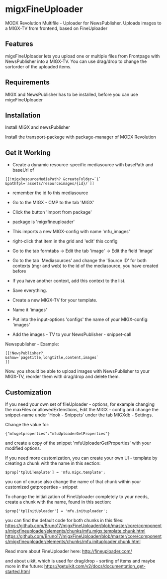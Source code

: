 # migxFineUploader
MODX Revolution Multifile - Uploader for NewsPublisher. Uploads images to a MIGX-TV from frontend, based on FineUploader

Features
--------------------------------------------------------------------------------
migxFineUploader lets you upload one or multiple files from Frontpage with NewsPublisher into a MIGX-TV.
You can use drag/drop to change the sortorder of the uploaded items. 

Requirements
--------------------------------------------------------------------------------
MIGX and NewsPublisher has to be installed, before you can use migxFineUploader

Installation
--------------------------------------------------------------------------------
Install MIGX and newsPublisher

Install the transport-package with package-manager of MODX Revolution


Get it Working
--------------------------------------------------------------------------------
- Create a dynamic resource-specific mediasource with basePath and baseUrl of
```
[[!migxResourceMediaPath? &createFolder=`1` &pathTpl=`assets/resourceimages/{id}/`]]
```
- remember the id fo this mediasource

- Go to the MIGX - CMP to the tab 'MIGX'
- Click the button 'Import from package'
- package is 'migxfineuploader'
- This imports a new MIGX-config with name 'mfu_images'
- right-click that item in the grid and 'edit' this config
- Go to the tab formtabs -> Edit the tab 'image' -> Edit the field 'image'
- Go to the tab 'Mediasources' and change the 'Source ID' for both contexts (mgr and web) to the id of the mediasource, you have created before
- If you have another context, add this context to the list.
- Save everything.

- Create a new MIGX-TV for your template.
- Name it 'images'
- Put into the input-options 'configs' the name of your MIGX-config: 'images'

- Add the images - TV to your NewsPublisher - snippet-call

Newspublisher - Example:
```
[[!NewsPublisher?
&show=`pagetitle,longtitle,content,images`
]]
```

Now. you should be able to upload images with NewsPublisher to your MIGX-TV, reorder them with drag/drop and delete them.

Customization
--------------------------------------------------------------------------------
If you need your own set of fileUploader - options, for example changing the maxFiles or allowedExtenstions,
Edit the MIGX - config and change the snippet-name under 'Hook - Snippets' under the tab MIGXdb - Settings.

Change the value for:
```
{"mfugetproperties":"mfuUploaderGetProperties"}
```
and create a copy of the snippet 'mfuUploaderGetProperties' with your modified options.

If you need more customization, you can create your own UI - template by creating a chunk with the name in this section:
```
$prop['tplUiTemplate'] = 'mfu.migx.template';
```
you can of course also change the name of that chunk within your customized getproperties - snippet

To change the initialization of FineUploader completely to your needs, create a chunk with the name, found in this section:
```
$prop['tplInitUploader'] = 'mfu.inituploader';
```
you can find the default code for both chunks in this files:
https://github.com/Bruno17/migxFineUploader/blob/master/core/components/migxfineuploader/elements/chunks/mfu.migx.template.chunk.html
https://github.com/Bruno17/migxFineUploader/blob/master/core/components/migxfineuploader/elements/chunks/mfu.inituploader.chunk.html

Read more about FineUploader here:
http://fineuploader.com/

and about uikit, which is used for drag/drop - sorting of items and maybe more in the future:
https://getuikit.com/v2/docs/documentation_get-started.html













